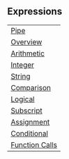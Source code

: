 ## Expressions

|     |
| --- |
| [Pipe](<Expressions/Pipe.md>) |
| [Overview](<Expressions/Overview.md>) |
| [Arithmetic](<Expressions/Arithmetic.md>) |
| [Integer](<Expressions/Integer.md>) |
| [String](<Expressions/String.md>) |
| [Comparison](<Expressions/Comparison.md>) |
| [Logical](<Expressions/Logical.md>) |
| [Subscript](<Expressions/Subscript.md>) |
| [Assignment](<Expressions/Assignment.md>) |
| [Conditional](<Expressions/Conditional.md>) |
| [Function Calls](<Expressions/Function Calls.md>) |

